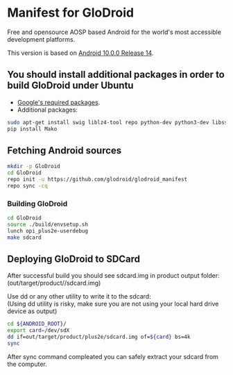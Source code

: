 # Manifest for GloDroid

Free and opensource AOSP based Android for the world's most accessible development platforms.  

This version is based on [Android 10.0.0 Release 14](https://android.googlesource.com/platform/manifest/+/refs/heads/android-10.0.0_r14).  

## You should install additional packages in order to build GloDroid under Ubuntu
- [Google's required packages](https://source.android.com/setup/build/initializing).
- Additional packages:
  
```bash
sudo apt-get install swig liblz4-tool repo python-dev python3-dev libssl-dev flex bison
pip install Mako
```
  
## Fetching Android sources
```bash
mkdir -p GloDroid
cd GloDroid
repo init -u https://github.com/glodroid/glodroid_manifest
repo sync -cq
```
  
### Building GloDroid
```bash
cd GloDroid
source ./build/envsetup.sh
lunch opi_plus2e-userdebug
make sdcard
```
  
## Deploying GloDroid to SDCard

After successful build you should see sdcard.img in product output folder: 
(out/target/product/<product>/sdcard.img)
  
Use dd or any other utility to write it to the sdcard:  
(Using dd utility is risky, make sure you are not using your local hard drive device as output)
  
```bash
cd ${ANDROID_ROOT}/
export card=/dev/sdX
dd if=out/target/product/plus2e/sdcard.img of=${card} bs=4k
sync
```
  
After sync command compleated you can safely extract your sdcard from the computer.
